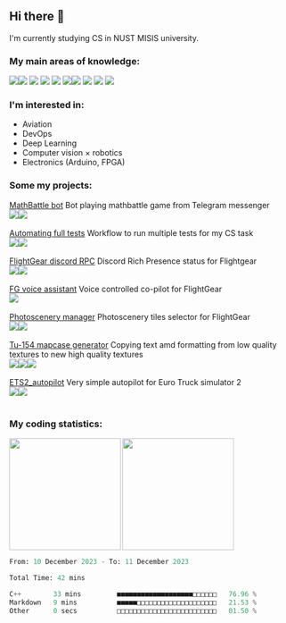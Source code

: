 ## Hi there 👋
I'm currently studying CS in NUST MISIS university.

### My main areas of knowledge:

<img src="https://img.shields.io/badge/python-%230d1117?style=for-the-badge&logo=python"><img src="https://img.shields.io/badge/opencv-%230d1117?style=for-the-badge&logo=opencv">
<img src="https://img.shields.io/badge/pytorch-%230d1117?style=for-the-badge&logo=pytorch">
<img src="https://img.shields.io/badge/flask-%230d1117?style=for-the-badge&logo=flask">
<img src="https://img.shields.io/badge/fastapi-%230d1117?style=for-the-badge&logo=fastapi">
<img src="https://img.shields.io/badge/arduino-%230d1117?style=for-the-badge&logo=arduino"><img src="https://img.shields.io/badge/docker-%230d1117?style=for-the-badge&logo=docker">
<img src="https://img.shields.io/badge/kompas3d-%230d1117?style=for-the-badge&logo=kompas3d">
<img src="https://img.shields.io/badge/html-%230d1117?style=for-the-badge&logo=html5">
<img src="https://img.shields.io/badge/css-%230d1117?style=for-the-badge&logo=css3">

### I'm interested in:
- Aviation
- DevOps
- Deep Learning
- Computer vision × robotics
- Electronics (Arduino, FPGA)

### Some my projects:
[MathBattle bot](https://github.com/rdinit/mathbattle_bot) Bot playing mathbattle game from Telegram messenger<br>
<img src="https://img.shields.io/badge/opencv-%230d1117?style=for-the-badge&logo=opencv"><img src="https://img.shields.io/badge/pytorch-%230d1117?style=for-the-badge&logo=pytorch">
<br><br>
[Automating full tests](https://github.com/rdinit/automating_full_tests) Workflow to run multiple tests for my CS task <br>
<img src="https://img.shields.io/badge/cmake-%230d1117?style=for-the-badge&logo=cmake
"><img src="https://img.shields.io/badge/github%20actions-%230d1117?style=for-the-badge&logo=github%20actions">
<br><br>
[FlightGear discord RPC](https://github.com/rdinit/flightgear_discord_RPC) Discord Rich Presence status for Flightgear <br>
<img align="" src="https://img.shields.io/badge/github%20actions-%230d1117?style=for-the-badge&logo=github%20actions"><img src="https://img.shields.io/badge/pypresence-%230d1117?style=for-the-badge&logo=discord">
<br><br>
[FG voice assistant](https://github.com/rdinit/fg_voice_assistant) Voice controlled co-pilot for FlightGear <br>
<img align="" src="https://img.shields.io/badge/pyttsx-%230d1117?style=for-the-badge&logo=python">
<br><br>
[Photoscenery manager](https://rdinit.github.io/photoscenery-manager/) Photoscenery tiles selector for FlightGear <br>
<img align="" src="https://img.shields.io/badge/github%20pages-%230d1117?style=for-the-badge&logo=github%20pages"><img src="https://img.shields.io/badge/leaflet-%230d1117?style=for-the-badge&logo=leaflet">
<br><br>
[Tu-154 mapcase generator](https://github.com/rdinit/tu_154_mapcase_generator) Copying text amd formatting from low quality textures to new high quality textures<br>
<img src="https://img.shields.io/badge/opencv-%230d1117?style=for-the-badge&logo=opencv"><img src="https://img.shields.io/badge/pillow-%230d1117?style=for-the-badge&logo=python"><img src="https://img.shields.io/badge/pytesseract-%230d1117?style=for-the-badge&logo=python">
<br><br>
[ETS2_autopilot](https://github.com/rdinit/ets2_autopilot) Very simple autopilot for Euro Truck simulator 2 <br>
<img src="https://img.shields.io/badge/opencv-%230d1117?style=for-the-badge&logo=opencv"><img src="https://img.shields.io/badge/tensorflow-%230d1117?style=for-the-badge&logo=tensorflow">
<br><br>

### My coding statistics:

<img height=200 align="left" src="https://github-readme-stats.vercel.app/api?username=rdinit&show_icons=true&theme=transparent&line_height=24&custom_title=rdinit%27s+GitHub+Stats&card_width=320" />
<img height=200 align="" src="https://github-readme-stats.vercel.app/api/top-langs/?username=rdinit&theme=transparent&layout=compact&langs_count=8&card_width=320" />

<!--START_SECTION:waka-->

```python
From: 10 December 2023 - To: 11 December 2023

Total Time: 42 mins

C++        33 mins         ■■■■■■■■■■■■■■■■■■■□□□□□□   76.96 %
Markdown   9 mins          ■■■■■□□□□□□□□□□□□□□□□□□□□   21.53 %
Other      0 secs          □□□□□□□□□□□□□□□□□□□□□□□□□   01.50 %
```

<!--END_SECTION:waka-->
